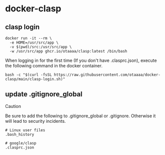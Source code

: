 # docker-clasp

## clasp login

```
docker run -it --rm \
  -e HOME=/usr/src/app \
  -v $(pwd)/src:/usr/src/app \
  -w /usr/src/app ghcr.io/otaaaa/clasp:latest /bin/bash
```

When logging in for the first time (If you don't have .clasprc.json), execute the following command in the docker container.

```
bash -c "$(curl -fsSL https://raw.githubusercontent.com/otaaaa/docker-clasp/main/clasp-login.sh)"
```

## update .gitignore_global

> [!CAUTION]
> Be sure to add the following to .gitignore_global or .gitignore. Otherwise it will lead to security incidents.

```
# Linux user files
.bash_history

# google/clasp
.clasprc.json
```
